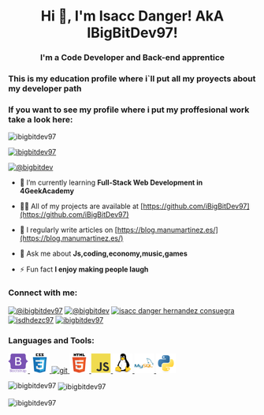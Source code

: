 <h1 align="center">Hi 👋, I'm Isacc Danger! AkA IBigBitDev97!</h1>
<h3 align="center">I'm a Code Developer and Back-end apprentice</h3>
<h3>This is my education profile where i`ll put all my proyects about my developer path</h3>
<h3>If you want to see my profile where i put my proffesional work take a look here: </h3>

<p align="left"> <img src="https://komarev.com/ghpvc/?username=ibigbitdev97&label=Profile%20views&color=0e75b6&style=flat" alt="ibigbitdev97" /> </p>

<p align="left"> <a href="https://github.com/ryo-ma/github-profile-trophy"><img src="https://github-profile-trophy.vercel.app/?username=ibigbitdev97" alt="ibigbitdev97" /></a> </p>

<p align="left"> <a href="https://twitter.com/@bigbitdev" target="blank"><img src="https://img.shields.io/twitter/follow/@bigbitdev?logo=twitter&style=for-the-badge" alt="@bigbitdev" /></a> </p>

- 🌱 I’m currently learning **Full-Stack Web Development in 4GeekAcademy**

- 👨‍💻 All of my projects are available at [https://github.com/iBigBitDev97](https://github.com/iBigBitDev97)

- 📝 I regularly write articles on [https://blog.manumartinez.es/](https://blog.manumartinez.es/)

- 💬 Ask me about **Js,coding,economy,music,games**

- ⚡ Fun fact **I enjoy making people laugh**

<h3 align="left">Connect with me:</h3>
<p align="left">
<a href="https://codepen.io/@ibigbitdev97" target="blank"><img align="center" src="https://raw.githubusercontent.com/rahuldkjain/github-profile-readme-generator/master/src/images/icons/Social/codepen.svg" alt="@ibigbitdev97" height="30" width="40" /></a>
<a href="https://twitter.com/@bigbitdev" target="blank"><img align="center" src="https://raw.githubusercontent.com/rahuldkjain/github-profile-readme-generator/master/src/images/icons/Social/twitter.svg" alt="@bigbitdev" height="30" width="40" /></a>
<a href="https://linkedin.com/in/isacc danger hernandez consuegra" target="blank"><img align="center" src="https://raw.githubusercontent.com/rahuldkjain/github-profile-readme-generator/master/src/images/icons/Social/linked-in-alt.svg" alt="isacc danger hernandez consuegra" height="30" width="40" /></a>
<a href="https://www.hackerrank.com/isdhdezc97" target="blank"><img align="center" src="https://raw.githubusercontent.com/rahuldkjain/github-profile-readme-generator/master/src/images/icons/Social/hackerrank.svg" alt="isdhdezc97" height="30" width="40" /></a>
<a href="https://www.leetcode.com/ibigbitdev97" target="blank"><img align="center" src="https://raw.githubusercontent.com/rahuldkjain/github-profile-readme-generator/master/src/images/icons/Social/leet-code.svg" alt="ibigbitdev97" height="30" width="40" /></a>
</p>

<h3 align="left">Languages and Tools:</h3>
<p align="left"> <a href="https://getbootstrap.com" target="_blank" rel="noreferrer"> <img src="https://raw.githubusercontent.com/devicons/devicon/master/icons/bootstrap/bootstrap-plain-wordmark.svg" alt="bootstrap" width="40" height="40"/> </a> <a href="https://www.w3schools.com/css/" target="_blank" rel="noreferrer"> <img src="https://raw.githubusercontent.com/devicons/devicon/master/icons/css3/css3-original-wordmark.svg" alt="css3" width="40" height="40"/> </a> <a href="https://git-scm.com/" target="_blank" rel="noreferrer"> <img src="https://www.vectorlogo.zone/logos/git-scm/git-scm-icon.svg" alt="git" width="40" height="40"/> </a> <a href="https://www.w3.org/html/" target="_blank" rel="noreferrer"> <img src="https://raw.githubusercontent.com/devicons/devicon/master/icons/html5/html5-original-wordmark.svg" alt="html5" width="40" height="40"/> </a> <a href="https://developer.mozilla.org/en-US/docs/Web/JavaScript" target="_blank" rel="noreferrer"> <img src="https://raw.githubusercontent.com/devicons/devicon/master/icons/javascript/javascript-original.svg" alt="javascript" width="40" height="40"/> </a> <a href="https://www.linux.org/" target="_blank" rel="noreferrer"> <img src="https://raw.githubusercontent.com/devicons/devicon/master/icons/linux/linux-original.svg" alt="linux" width="40" height="40"/> </a> <a href="https://www.mysql.com/" target="_blank" rel="noreferrer"> <img src="https://raw.githubusercontent.com/devicons/devicon/master/icons/mysql/mysql-original-wordmark.svg" alt="mysql" width="40" height="40"/> </a> <a href="https://www.python.org" target="_blank" rel="noreferrer"> <img src="https://raw.githubusercontent.com/devicons/devicon/master/icons/python/python-original.svg" alt="python" width="40" height="40"/> </a> </p>

<p><img align="left" src="https://github-readme-stats.vercel.app/api/top-langs?username=ibigbitdev97&show_icons=true&locale=en&layout=compact" alt="ibigbitdev97" /></p>

<p>&nbsp;<img align="center" src="https://github-readme-stats.vercel.app/api?username=ibigbitdev97&show_icons=true&locale=en" alt="ibigbitdev97" /></p>

<p><img align="center" src="https://github-readme-streak-stats.herokuapp.com/?user=ibigbitdev97&" alt="ibigbitdev97" /></p>
